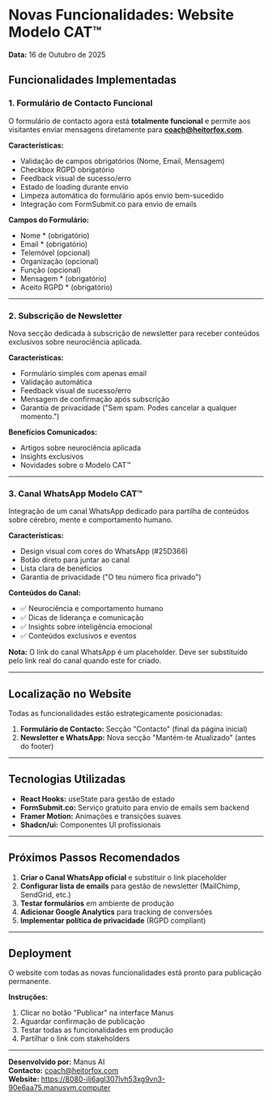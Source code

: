 # Novas Funcionalidades: Website Modelo CAT™

**Data:** 16 de Outubro de 2025

## Funcionalidades Implementadas

### 1. Formulário de Contacto Funcional

O formulário de contacto agora está **totalmente funcional** e permite aos visitantes enviar mensagens diretamente para **coach@heitorfox.com**.

**Características:**
- Validação de campos obrigatórios (Nome, Email, Mensagem)
- Checkbox RGPD obrigatório
- Feedback visual de sucesso/erro
- Estado de loading durante envio
- Limpeza automática do formulário após envio bem-sucedido
- Integração com FormSubmit.co para envio de emails

**Campos do Formulário:**
- Nome * (obrigatório)
- Email * (obrigatório)
- Telemóvel (opcional)
- Organização (opcional)
- Função (opcional)
- Mensagem * (obrigatório)
- Aceito RGPD * (obrigatório)

---

### 2. Subscrição de Newsletter

Nova secção dedicada à subscrição de newsletter para receber conteúdos exclusivos sobre neurociência aplicada.

**Características:**
- Formulário simples com apenas email
- Validação automática
- Feedback visual de sucesso/erro
- Mensagem de confirmação após subscrição
- Garantia de privacidade ("Sem spam. Podes cancelar a qualquer momento.")

**Benefícios Comunicados:**
- Artigos sobre neurociência aplicada
- Insights exclusivos
- Novidades sobre o Modelo CAT™

---

### 3. Canal WhatsApp Modelo CAT™

Integração de um canal WhatsApp dedicado para partilha de conteúdos sobre cérebro, mente e comportamento humano.

**Características:**
- Design visual com cores do WhatsApp (#25D366)
- Botão direto para juntar ao canal
- Lista clara de benefícios
- Garantia de privacidade ("O teu número fica privado")

**Conteúdos do Canal:**
- ✅ Neurociência e comportamento humano
- ✅ Dicas de liderança e comunicação
- ✅ Insights sobre inteligência emocional
- ✅ Conteúdos exclusivos e eventos

**Nota:** O link do canal WhatsApp é um placeholder. Deve ser substituído pelo link real do canal quando este for criado.

---

## Localização no Website

Todas as funcionalidades estão estrategicamente posicionadas:

1. **Formulário de Contacto:** Secção "Contacto" (final da página inicial)
2. **Newsletter e WhatsApp:** Nova secção "Mantém-te Atualizado" (antes do footer)

---

## Tecnologias Utilizadas

- **React Hooks:** useState para gestão de estado
- **FormSubmit.co:** Serviço gratuito para envio de emails sem backend
- **Framer Motion:** Animações e transições suaves
- **Shadcn/ui:** Componentes UI profissionais

---

## Próximos Passos Recomendados

1. **Criar o Canal WhatsApp oficial** e substituir o link placeholder
2. **Configurar lista de emails** para gestão de newsletter (MailChimp, SendGrid, etc.)
3. **Testar formulários** em ambiente de produção
4. **Adicionar Google Analytics** para tracking de conversões
5. **Implementar política de privacidade** (RGPD compliant)

---

## Deployment

O website com todas as novas funcionalidades está pronto para publicação permanente. 

**Instruções:**
1. Clicar no botão "Publicar" na interface Manus
2. Aguardar confirmação de publicação
3. Testar todas as funcionalidades em produção
4. Partilhar o link com stakeholders

---

**Desenvolvido por:** Manus AI  
**Contacto:** coach@heitorfox.com  
**Website:** https://8080-ilj6agl307lvh53xg9vn3-90e6aa75.manusvm.computer

